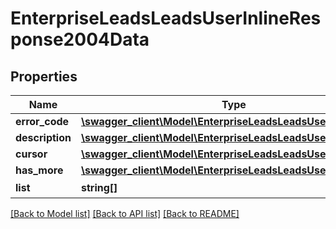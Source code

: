 # EnterpriseLeadsLeadsUserInlineResponse2004Data

## Properties
Name | Type | Description | Notes
------------ | ------------- | ------------- | -------------
**error_code** | [**\swagger_client\Model\EnterpriseLeadsLeadsUserErrorCode**](EnterpriseLeadsLeadsUserErrorCode.md) |  | 
**description** | [**\swagger_client\Model\EnterpriseLeadsLeadsUserDescription**](EnterpriseLeadsLeadsUserDescription.md) |  | 
**cursor** | [**\swagger_client\Model\EnterpriseLeadsLeadsUserCursor**](EnterpriseLeadsLeadsUserCursor.md) |  | 
**has_more** | [**\swagger_client\Model\EnterpriseLeadsLeadsUserHasMore**](EnterpriseLeadsLeadsUserHasMore.md) |  | 
**list** | **string[]** | 用户openid | [optional] 

[[Back to Model list]](../README.md#documentation-for-models) [[Back to API list]](../README.md#documentation-for-api-endpoints) [[Back to README]](../README.md)

